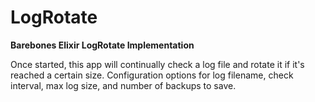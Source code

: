 # LogRotate

**Barebones Elixir LogRotate Implementation**

Once started, this app will continually check a log file and rotate it if it's reached a certain size.
Configuration options for log filename, check interval, max log size, and number of backups to save.
